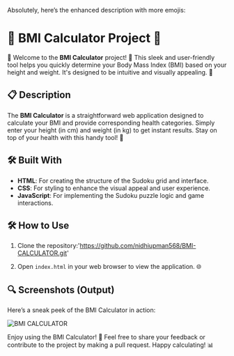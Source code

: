 Absolutely, here’s the enhanced description with more emojis:

# 🌟 BMI Calculator Project 🌟

🎉 Welcome to the **BMI Calculator** project! 🎉 This sleek and user-friendly tool helps you quickly determine your Body Mass Index (BMI) based on your height and weight. It's designed to be intuitive and visually appealing. 🌟

## 📋 Description

The **BMI Calculator** is a straightforward web application designed to calculate your BMI and provide corresponding health categories. Simply enter your height (in cm) and weight (in kg) to get instant results. Stay on top of your health with this handy tool! 💪

## 🛠️ Built With

- **HTML**: For creating the structure of the Sudoku grid and interface.
- **CSS**: For styling to enhance the visual appeal and user experience.
- **JavaScript**: For implementing the Sudoku puzzle logic and game interactions.

## 🛠️ How to Use

1. Clone the repository:'https://github.com/nidhiupman568/BMI-CALCULATOR.git'

2. Open `index.html` in your web browser to view the application. 🌐

## 🔍 Screenshots (Output)

Here’s a sneak peek of the BMI Calculator in action:

![BMI CALCULATOR](https://github.com/nidhiupman568/BMI-CALCULATOR/assets/130860182/2c848d08-ea7b-4c6e-8ac6-87ab4261288b)

Enjoy using the BMI Calculator! 🎉 Feel free to share your feedback or contribute to the project by making a pull request. Happy calculating! 📊
